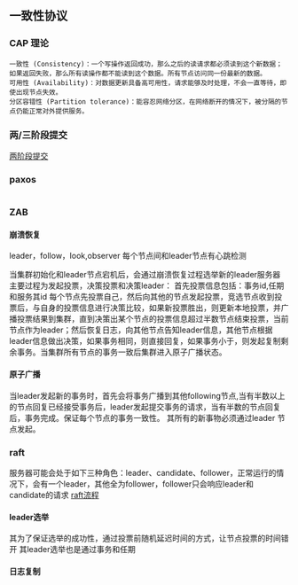 ## 一致性协议
### CAP 理论
```
一致性 (Consistency)：一个写操作返回成功，那么之后的读请求都必须读到这个新数据；如果返回失败，那么所有读操作都不能读到这个数据。所有节点访问同一份最新的数据。
可用性 (Availability)：对数据更新具备高可用性，请求能够及时处理，不会一直等待，即使出现节点失效。
分区容错性 (Partition tolerance)：能容忍网络分区，在网络断开的情况下，被分隔的节点仍能正常对外提供服务。
```
### 两/三阶段提交
[两阶段提交](https://zhuanlan.zhihu.com/p/35298019)
### paxos
```
```
### ZAB
#### 崩溃恢复
leader，follow，look,observer
每个节点间和leader节点有心跳检测

当集群初始化和leader节点宕机后，会通过崩溃恢复过程选举新的leader服务器
主要过程为发起投票，决策投票和决策leader：
首先投票信息包括：事务id,任期和服务其id
每个节点先投票自己，然后向其他的节点发起投票，竞选节点收到投票后，与自身的投票信息进行决策比较，如果新投票胜出，则更新本地投票，并广播投票结果到集群，直到决策出某个节点的投票信息超过半数节点结束投票，当前节点作为leader；然后恢复日志，向其他节点告知leader信息，其他节点根据leader信息做出决策，如果事务相同，则直接回复，如果事务小于，则发起复制剩余事务。当集群所有节点的事务一致后集群进入原子广播状态。
#### 原子广播
当leader发起新的事务时，首先会将事务广播到其他following节点,当有半数以上的节点回复已经接受事务后，leader发起提交事务的请求，当有半数的节点回复后，事务完成。保证每个节点的事务一致性。
其所有的新事物必须通过leader 节点发起。


### raft
服务器可能会处于如下三种角色：leader、candidate、follower，正常运行的情况下，会有一个leader，其他全为follower，follower只会响应leader和candidate的请求
[raft流程](https://cloud.tencent.com/developer/article/1826594)
#### leader选举
其为了保证选举的成功性，通过投票前随机延迟时间的方式，让节点投票的时间错开
其leader选举也是通过事务和任期
#### 日志复制
